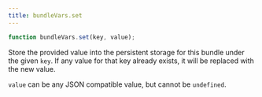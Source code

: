 ```yaml
---
title: bundleVars.set
---
```


```js
function bundleVars.set(key, value);
```

Store the provided value into the persistent storage for this bundle under the
given `key`. If any value for that key already exists, it will be replaced with
the new value.

`value` can be any JSON compatible value, but cannot be `undefined`.
